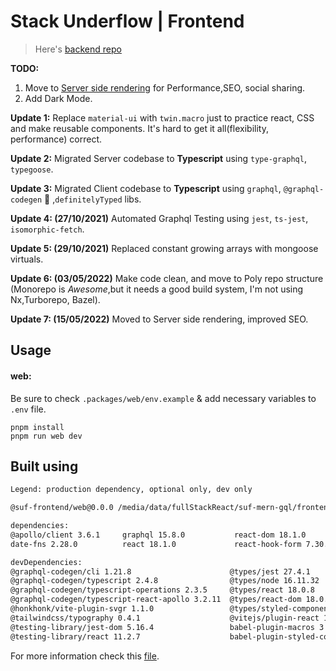 # Stack Underflow | Frontend

> Here's [backend repo](https://github.com/zkindest/suf-mern-gql-backend)

**TODO:**

1. Move to [Server side rendering](https://www.patterns.dev/posts/server-side-rendering/) for Performance,SEO, social sharing.
2. Add Dark Mode.

**Update 1:** Replace `material-ui` with `twin.macro` just to practice react, CSS and make reusable components. It's hard to get it all(flexibility, performance) correct. 

**Update 2:** Migrated Server codebase to **Typescript** using `type-graphql`, `typegoose`.

**Update 3:** Migrated Client codebase to **Typescript** using `graphql`, `@graphql-codegen` 💚 ,`definitelyTyped` libs.

**Update 4: (27/10/2021)** Automated Graphql Testing using `jest`, `ts-jest`, `isomorphic-fetch`.

**Update 5: (29/10/2021)** Replaced constant growing arrays with mongoose virtuals.

**Update 6: (03/05/2022)** Make code clean, and move to Poly repo structure (Monorepo is *Awesome*,but it needs a good build system, I'm not using Nx,Turborepo, Bazel).

**Update 7: (15/05/2022)** Moved to Server side rendering, improved SEO.


## Usage

#### web:

Be sure to check `.packages/web/env.example` & add necessary variables to `.env` file.

```
pnpm install
pnpm run web dev
```

## Built using

```sh
Legend: production dependency, optional only, dev only

@suf-frontend/web@0.0.0 /media/data/fullStackReact/suf-mern-gql/frontend/packages/web (PRIVATE)

dependencies:
@apollo/client 3.6.1     graphql 15.8.0           react-dom 18.1.0         react-icons 4.3.1        react-router-dom 6.3.0   web-vitals 2.1.4
date-fns 2.28.0          react 18.1.0             react-hook-form 7.30.0   react-is 18.1.0          styled-components 5.3.5

devDependencies:
@graphql-codegen/cli 1.21.8                      @types/jest 27.4.1                               graphql-tag 2.12.6
@graphql-codegen/typescript 2.4.8                @types/node 16.11.32                             rollup-plugin-analyzer 4.0.0
@graphql-codegen/typescript-operations 2.3.5     @types/react 18.0.8                              tailwindcss 2.2.19
@graphql-codegen/typescript-react-apollo 3.2.11  @types/react-dom 18.0.3                          twin.macro 2.8.2
@honkhonk/vite-plugin-svgr 1.1.0                 @types/styled-components 5.1.25                  typescript 4.6.4
@tailwindcss/typography 0.4.1                    @vitejs/plugin-react 1.3.1                       vite 2.9.6
@testing-library/jest-dom 5.16.4                 babel-plugin-macros 3.1.0
@testing-library/react 11.2.7                    babel-plugin-styled-components 2.0.7
```

For more information check this [file](./open-source.json).
